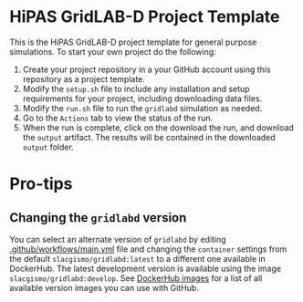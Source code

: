 # HiPAS GridLAB-D Project Template

This is the HiPAS GridLAB-D project template for general purpose simulations. To start your own project do the following:

1. Create your project repository in a your GitHub account using this repository as a project template.
2. Modify the `setup.sh` file to include any installation and setup requirements for your project, including downloading data files.
3. Modify the `run.sh` file to run the `gridlabd` simulation as needed.
4. Go to the `Actions` tab to view the status of the run.
5. When the run is complete, click on the download the run, and download the `output` artifact. The results will be contained in the downloaded `output` folder.

# Pro-tips

## Changing the `gridlabd` version

You can select an alternate version of `gridlabd` by editing [.github/workflows/main.yml](.github/workflows/main.yml#L12) file and changing the `container` settings from the default `slacgismo/gridlabd:latest` to a different one available in DockerHub.  The latest development version is available using the image `slacgismo/gridlabd:develop`.  See [DockerHub images](https://hub.docker.com/repository/docker/slacgismo/gridlabd/general) for a list of all available version images you can use with GitHub. 
